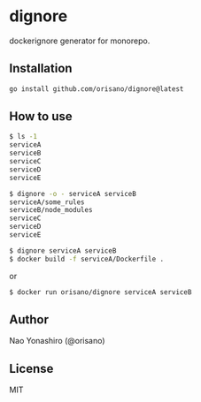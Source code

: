 # dignore
dockerignore generator for monorepo.

## Installation
```bash
go install github.com/orisano/dignore@latest
```

## How to use
```bash
$ ls -1
serviceA
serviceB
serviceC
serviceD
serviceE

$ dignore -o - serviceA serviceB
serviceA/some_rules
serviceB/node_modules
serviceC
serviceD
serviceE

$ dignore serviceA serviceB
$ docker build -f serviceA/Dockerfile .
```
or
```bash
$ docker run orisano/dignore serviceA serviceB
```

## Author
Nao Yonashiro (@orisano)

## License
MIT
